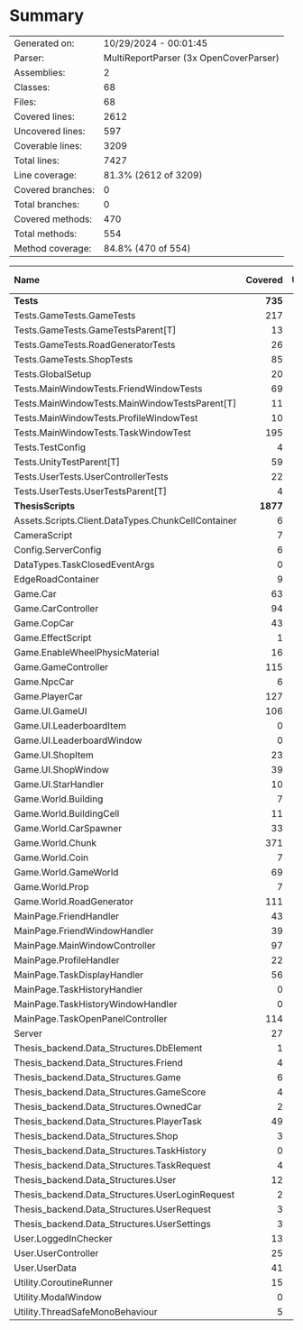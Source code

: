 ﻿# Summary
|||
|:---|:---|
| Generated on: | 10/29/2024 - 00:01:45 |
| Parser: | MultiReportParser (3x OpenCoverParser) |
| Assemblies: | 2 |
| Classes: | 68 |
| Files: | 68 |
| Covered lines: | 2612 |
| Uncovered lines: | 597 |
| Coverable lines: | 3209 |
| Total lines: | 7427 |
| Line coverage: | 81.3% (2612 of 3209) |
| Covered branches: | 0 |
| Total branches: | 0 |
| Covered methods: | 470 |
| Total methods: | 554 |
| Method coverage: | 84.8% (470 of 554) |

|**Name**|**Covered**|**Uncovered**|**Coverable**|**Total**|**Line coverage**|**Covered**|**Total**|**Branch coverage**|**Covered**|**Total**|**Method coverage**|
|:---|---:|---:|---:|---:|---:|---:|---:|---:|---:|---:|---:|
|**Tests**|**735**|**21**|**756**|**1392**|**97.2%**|**0**|**0**|****|**56**|**56**|**100%**|
|Tests.GameTests.GameTests|217|0|217|352|100%|0|0||16|16|100%|
|Tests.GameTests.GameTestsParent[T]|13|9|22|47|59%|0|0||1|1|100%|
|Tests.GameTests.RoadGeneratorTests|26|0|26|56|100%|0|0||3|3|100%|
|Tests.GameTests.ShopTests|85|3|88|157|96.5%|0|0||6|6|100%|
|Tests.GlobalSetup|20|0|20|56|100%|0|0||4|4|100%|
|Tests.MainWindowTests.FriendWindowTests|69|0|69|128|100%|0|0||4|4|100%|
|Tests.MainWindowTests.MainWindowTestsParent[T]|11|9|20|41|55%|0|0||1|1|100%|
|Tests.MainWindowTests.ProfileWindowTest|10|0|10|32|100%|0|0||1|1|100%|
|Tests.MainWindowTests.TaskWindowTest|195|0|195|296|100%|0|0||10|10|100%|
|Tests.TestConfig|4|0|4|48|100%|0|0||1|1|100%|
|Tests.UnityTestParent[T]|59|0|59|108|100%|0|0||5|5|100%|
|Tests.UserTests.UserControllerTests|22|0|22|47|100%|0|0||3|3|100%|
|Tests.UserTests.UserTestsParent[T]|4|0|4|24|100%|0|0||1|1|100%|
|**ThesisScripts**|**1877**|**576**|**2453**|**6035**|**76.5%**|**0**|**0**|****|**414**|**498**|**83.1%**|
|Assets.Scripts.Client.DataTypes.ChunkCellContainer|6|0|6|17|100%|0|0||5|5|100%|
|CameraScript|7|0|7|35|100%|0|0||2|2|100%|
|Config.ServerConfig|6|1|7|151|85.7%|0|0||6|7|85.7%|
|DataTypes.TaskClosedEventArgs|0|4|4|14|0%|0|0||0|1|0%|
|EdgeRoadContainer|9|0|9|15|100%|0|0||7|7|100%|
|Game.Car|63|22|85|144|74.1%|0|0||13|13|100%|
|Game.CarController|94|25|119|230|78.9%|0|0||14|18|77.7%|
|Game.CopCar|43|15|58|93|74.1%|0|0||1|1|100%|
|Game.EffectScript|1|0|1|14|100%|0|0||1|1|100%|
|Game.EnableWheelPhysicMaterial|16|0|16|38|100%|0|0||2|2|100%|
|Game.GameController|115|10|125|290|92%|0|0||25|25|100%|
|Game.NpcCar|6|0|6|17|100%|0|0||1|1|100%|
|Game.PlayerCar|127|49|176|254|72.1%|0|0||17|19|89.4%|
|Game.UI.GameUI|106|22|128|327|82.8%|0|0||24|28|85.7%|
|Game.UI.LeaderboardItem|0|4|4|38|0%|0|0||0|1|0%|
|Game.UI.LeaderboardWindow|0|43|43|135|0%|0|0||0|5|0%|
|Game.UI.ShopItem|23|0|23|109|100%|0|0||8|8|100%|
|Game.UI.ShopWindow|39|13|52|157|75%|0|0||6|8|75%|
|Game.UI.StarHandler|10|0|10|50|100%|0|0||1|1|100%|
|Game.World.Building|7|2|9|77|77.7%|0|0||5|7|71.4%|
|Game.World.BuildingCell|11|0|11|30|100%|0|0||7|7|100%|
|Game.World.CarSpawner|33|10|43|129|76.7%|0|0||4|5|80%|
|Game.World.Chunk|371|43|414|778|89.6%|0|0||29|30|96.6%|
|Game.World.Coin|7|0|7|34|100%|0|0||2|2|100%|
|Game.World.GameWorld|69|16|85|173|81.1%|0|0||6|6|100%|
|Game.World.Prop|7|3|10|66|70%|0|0||3|6|50%|
|Game.World.RoadGenerator|111|23|134|244|82.8%|0|0||8|9|88.8%|
|MainPage.FriendHandler|43|0|43|125|100%|0|0||7|7|100%|
|MainPage.FriendWindowHandler|39|20|59|154|66.1%|0|0||7|9|77.7%|
|MainPage.MainWindowController|97|39|136|313|71.3%|0|0||14|17|82.3%|
|MainPage.ProfileHandler|22|3|25|94|88%|0|0||4|5|80%|
|MainPage.TaskDisplayHandler|56|17|73|192|76.7%|0|0||10|11|90.9%|
|MainPage.TaskHistoryHandler|0|12|12|55|0%|0|0||0|1|0%|
|MainPage.TaskHistoryWindowHandler|0|30|30|94|0%|0|0||0|5|0%|
|MainPage.TaskOpenPanelController|114|14|128|299|89%|0|0||15|15|100%|
|Server|27|7|34|158|79.4%|0|0||1|1|100%|
|Thesis_backend.Data_Structures.DbElement|1|1|2|11|50%|0|0||2|3|66.6%|
|Thesis_backend.Data_Structures.Friend|4|1|5|18|80%|0|0||9|10|90%|
|Thesis_backend.Data_Structures.Game|6|2|8|20|75%|0|0||12|15|80%|
|Thesis_backend.Data_Structures.GameScore|4|2|6|19|66.6%|0|0||8|11|72.7%|
|Thesis_backend.Data_Structures.OwnedCar|2|3|5|21|40%|0|0||4|9|44.4%|
|Thesis_backend.Data_Structures.PlayerTask|49|12|61|89|80.3%|0|0||24|26|92.3%|
|Thesis_backend.Data_Structures.Shop|3|1|4|15|75%|0|0||6|7|85.7%|
|Thesis_backend.Data_Structures.TaskHistory|0|6|6|20|0%|0|0||0|11|0%|
|Thesis_backend.Data_Structures.TaskRequest|4|0|4|16|100%|0|0||8|8|100%|
|Thesis_backend.Data_Structures.User|12|1|13|26|92.3%|0|0||25|26|96.1%|
|Thesis_backend.Data_Structures.UserLoginRequest|2|0|2|14|100%|0|0||4|4|100%|
|Thesis_backend.Data_Structures.UserRequest|3|0|3|15|100%|0|0||6|6|100%|
|Thesis_backend.Data_Structures.UserSettings|3|1|4|15|75%|0|0||6|8|75%|
|User.LoggedInChecker|13|13|26|78|50%|0|0||3|5|60%|
|User.UserController|25|45|70|201|35.7%|0|0||5|12|41.6%|
|User.UserData|41|3|44|140|93.1%|0|0||31|31|100%|
|Utility.CoroutineRunner|15|0|15|50|100%|0|0||3|3|100%|
|Utility.ModalWindow|0|38|38|100|0%|0|0||0|4|0%|
|Utility.ThreadSafeMonoBehaviour|5|0|5|24|100%|0|0||3|3|100%|
